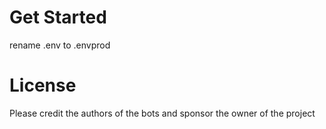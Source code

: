 # Get Started

rename .env to .envprod

# License

Please credit the authors of the bots and sponsor the owner of the project